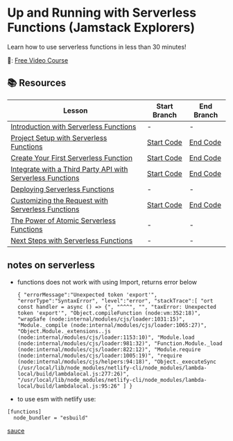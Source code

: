 # Up and Running with Serverless Functions (Jamstack Explorers)

Learn how to use serverless functions in less than 30 minutes!

📼: [Free Video Course](https://explorers.netlify.com/learn/up-and-running-with-serverless-functions/)

## 📚 Resources

| Lesson                                                                                                                                                                                                | Start Branch                                                                                              | End Branch                                                                                            |
| ----------------------------------------------------------------------------------------------------------------------------------------------------------------------------------------------------- | --------------------------------------------------------------------------------------------------------- | ----------------------------------------------------------------------------------------------------- |
| [Introduction with Serverless Functions](https://explorers.netlify.com/learn/up-and-running-with-serverless-functions/introduction-with-serverless-functions)                                         | -                                                                                                         | -                                                                                                     |
| [Project Setup with Serverless Functions](https://explorers.netlify.com/learn/up-and-running-with-serverless-functions/project-setup-with-serverless-functions)                                       | [Start Code](https://github.com/netlify/explorers-up-and-running-with-serverless-functions/tree/02-begin) | [End Code](https://github.com/netlify/explorers-up-and-running-with-serverless-functions/tree/02-end) |
| [Create Your First Serverless Function](https://explorers.netlify.com/learn/up-and-running-with-serverless-functions/create-your-first-serverless-function)                                           | [Start Code](https://github.com/netlify/explorers-up-and-running-with-serverless-functions/tree/03-begin) | [End Code](https://github.com/netlify/explorers-up-and-running-with-serverless-functions/tree/03-end) |
| [Integrate with a Third Party API with Serverless Functions](https://explorers.netlify.com/learn/up-and-running-with-serverless-functions/integrate-with-a-third-party-api-with-serverless-functions) | [Start Code](https://github.com/netlify/explorers-up-and-running-with-serverless-functions/tree/04-begin) | [End Code](https://github.com/netlify/explorers-up-and-running-with-serverless-functions/tree/04-end) |
| [Deploying Serverless Functions](https://explorers.netlify.com/learn/up-and-running-with-serverless-functions/deploying-serverless-functions)                                                         | -                                                                                                         | -                                                                                                     |
| [Customizing the Request with Serverless Functions](https://explorers.netlify.com/learn/up-and-running-with-serverless-functions/customizing-the-request-with-serverless-functions)                   | [Start Code](https://github.com/netlify/explorers-up-and-running-with-serverless-functions/tree/06-begin) | [End Code](https://github.com/netlify/explorers-up-and-running-with-serverless-functions/tree/06-end) |
| [The Power of Atomic Serverless Functions](https://explorers.netlify.com/learn/up-and-running-with-serverless-functions/the-power-of-atomic-serverless-functions)                                     | -                                                                                                         | -                                                                                                     |
| [Next Steps with Serverless Functions](https://explorers.netlify.com/learn/up-and-running-with-serverless-functions/next-steps-with-serverless-functions)                                             | -                                                                                                         | -                                                                                                     |

## notes on serverless

- functions does not work with using Import, returns error below

  `{ "errorMessage":"Unexpected token 'export'", "errorType":"SyntaxError", "level":"error", "stackTrace":[ "ort const handler = async () => {", "^^^", "", "taxError: Unexpected token 'export'", "Object.compileFunction (node:vm:352:18)", "wrapSafe (node:internal/modules/cjs/loader:1031:15)", "Module._compile (node:internal/modules/cjs/loader:1065:27)", "Object.Module._extensions..js (node:internal/modules/cjs/loader:1153:10)", "Module.load (node:internal/modules/cjs/loader:981:32)", "Function.Module._load (node:internal/modules/cjs/loader:822:12)", "Module.require (node:internal/modules/cjs/loader:1005:19)", "require (node:internal/modules/cjs/helpers:94:18)", "Object._executeSync (/usr/local/lib/node_modules/netlify-cli/node_modules/lambda-local/build/lambdalocal.js:277:26)", "/usr/local/lib/node_modules/netlify-cli/node_modules/lambda-local/build/lambdalocal.js:95:26" ] }`

- to use esm with netlify use:

```
[functions]
  node_bundler = "esbuild"
```

[sauce](https://answers.netlify.com/t/lambda-function-es-module-support/30673/14)
